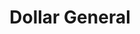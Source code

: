 ---
title: "Dollar General"
url: /hillsboro/dollar-general-peachtree-plaza-drive/
shop: Kramladen
---